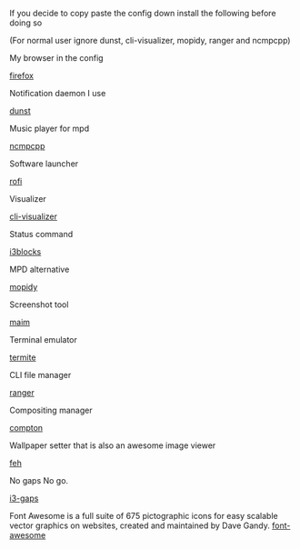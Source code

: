 If you decide to copy paste the config down install the following before doing so

(For normal user ignore dunst, cli-visualizer, mopidy, ranger and ncmpcpp)

My browser in the config

[firefox](https://www.mozilla.org/en-US/firefox/new/)

Notification daemon I use

[dunst](https://github.com/dunst-project/dunst)

Music player for mpd

[ncmpcpp](https://github.com/arybczak/ncmpcpp)

Software launcher

[rofi](https://davedavenport.github.io/rofi/)

Visualizer

[cli-visualizer](https://github.com/dpayne/cli-visualizer)

Status command

[i3blocks](https://github.com/vivien/i3blocks)

MPD alternative

[mopidy](https://www.mopidy.com/)

Screenshot tool

[maim](https://github.com/naelstrof/maim)

Terminal emulator

[termite](https://github.com/thestinger/termite/)

CLI file manager

[ranger](https://github.com/ranger/ranger)

Compositing manager

[compton](https://github.com/chjj/compton)

Wallpaper setter that is also an awesome image viewer

[feh](https://github.com/derf/feh)

No gaps No go.

[i3-gaps](https://github.com/Airblader/i3)

Font Awesome is a full suite of 675 pictographic icons for easy scalable vector graphics on websites, created and maintained by Dave Gandy. 
[font-awesome](https://github.com/FortAwesome/Font-Awesome)
